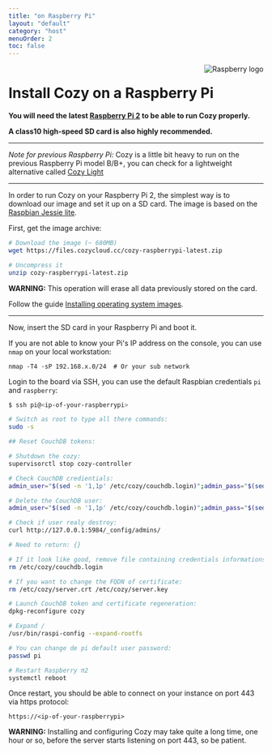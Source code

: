 ```yaml
---
title: "on Raspberry Pi"
layout: "default"
category: "host"
menuOrder: 2
toc: false
---
```



<div style="height: 0; overflow: shown; text-align: right">
<img alt="Raspberry logo" src="/assets/images/raspberry-logo.png">
</div>

# Install Cozy on a Raspberry Pi

**You will need the latest [Raspberry Pi 2](http://en.wikipedia.org/wiki/Raspberry_Pi) to be able to run Cozy properly.**   

**A class10 high-speed SD card is also highly recommended.**

---

*Note for previous Raspberry Pi:* Cozy is a little bit heavy to run on the previous Raspberry Pi model B/B+, you can check for a
lightweight alternative called
[Cozy Light](https://github.com/cozy-labs/cozy-light)

---

In order to run Cozy on your Raspberry Pi 2, the simplest way is to download
our image and set it up on a SD card. The image is based on the [Raspbian Jessie lite](https://www.raspberrypi.org/downloads/raspbian/).

First, get the image archive:

```bash
# Download the image (~ 680MB)
wget https://files.cozycloud.cc/cozy-raspberrypi-latest.zip

# Uncompress it
unzip cozy-raspberrypi-latest.zip
```

**WARNING:** This operation will erase all data previously stored on the card.

Follow the guide [Installing operating system images](https://www.raspberrypi.org/documentation/installation/installing-images/README.md).

---

Now, insert the SD card in your Raspberry Pi and boot it.

If you are not able to know your Pi's IP address on the console, you can use
`nmap` on your local workstation:

```
nmap -T4 -sP 192.168.x.0/24  # Or your sub network
```

Login to the board via SSH, you can use the default Raspbian credentials
```pi``` and ```raspberry```:

```bash
$ ssh pi@<ip-of-your-raspberrypi>

# Switch as root to type all there commands:
sudo -s

## Reset CouchDB tokens:

# Shutdown the cozy:
supervisorctl stop cozy-controller

# Check CouchDB credientials:
admin_user="$(sed -n '1,1p' /etc/cozy/couchdb.login)";admin_pass="$(sed -n '2,1p' /etc/cozy/couchdb.login)";curl http://${admin_user}:${admin_pass}@127.0.0.1:5984/cozy

# Delete the CouchDB user:
admin_user="$(sed -n '1,1p' /etc/cozy/couchdb.login)";admin_pass="$(sed -n '2,1p' /etc/cozy/couchdb.login)";curl -X DELETE http://${admin_user}:${admin_pass}@127.0.0.1:5984/_config/admins/${admin_user}

# Check if user realy destroy:
curl http://127.0.0.1:5984/_config/admins/

# Need to return: {}

# If it look like good, remove file containing credentials informations:
rm /etc/cozy/couchdb.login

# If you want to change the FQDN of certificate:
rm /etc/cozy/server.crt /etc/cozy/server.key

# Launch CouchDB token and certificate regeneration:
dpkg-reconfigure cozy

# Expand /
/usr/bin/raspi-config --expand-rootfs

# You can change de pi default user password:
passwd pi

# Restart Raspberry π2
systemctl reboot
```

Once restart, you should be able to connect on your instance on port 443 via
https protocol:

`https://<ip-of-your-raspberrypi>`

**WARNING:** Installing and configuring Cozy may take quite a long time, one
hour or so, before the server starts listening on port 443, so be patient.
